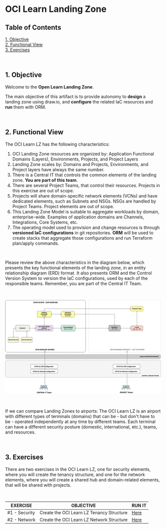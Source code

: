 # OCI Learn Landing Zone  

## **Table of Contents**

[1. Objective](#1-objective)</br>
[2. Functional View](#2-functional-view)</br>
[3. Exercises](#3-exercises)</br>

&nbsp; 

## 1. Objective 

Welcome to the **Open Learn Landing Zone**. 

The main objective of this artifact is to provide autonomy to **design** a landing zone using draw.io, and **configure** the related IaC resources and **run** them with ORM.

&nbsp; 

## 2. Functional View 


The OCI Learn LZ has the following characteristics:

1. OCI Landing Zone resources are organized by: Application Functional Domains (Layers), Environments, Projects, and Project Layers
2. Landing Zone scales by: Domains and Projects, Environments, and Project layers have always the same number.
3. There is a Central IT  that controls the common elements of the landing zone. **You are part of this team**.
4. There are several Project Teams, that control their resources. Projects in this exercise are out of scope.
5. Projects will share domain-specific network elements (VCNs) and have dedicated elements, such as Subnets and NSGs. NSGs are handled by Project Teams. Project elements are out of scope.
6. This Landing Zone Model is suitable to aggregate workloads by domain, enterprise-wide. Examples of application domains are Channels, Integrations, Core Systems, etc.
7. The operating model used to provision and change resources is through **versioned IaC configurations** in git repositories. **ORM** will be used to create stacks that aggregate those configurations and run Terraform plan/apply commands.

&nbsp; 


Please review the above characteristics in the diagram below, which presents the key functional elements of the landing zone, in an entity relationship diagram (ERD) format. It also presents ORM and the Control Version System to version the IaC configurations, used by each of the responsible teams. Remember, you are part of the Central IT Team.

&nbsp; 


<img src="diagrans/oci_learn_lz-fun-erd.jpg" alt= “” width="1200" height="value">

&nbsp; 

If we can compare Landing Zones to airports: The OCI Learn LZ is an airport with different types of terminals (domains) that can be - but don't have to be - operated independently at any time by different teams. Each terminal can have a different security posture (domestic, international, etc.), teams, and resources.

&nbsp; 

## 3. Exercises 

There are two exercises in the OCI Learn LZ, one for security elements, where you will create the tenancy structure, and one for the network elements, where you will create a shared hub and domain-related elements, that will be shared with projects.

&nbsp; 

| EXERCISE | OBJECTIVE  | RUN IT |  
|---|---|---|
| #1 - Security | Create the OCI Learn LZ Tenancy Structure | [Here](/examples/oci-learn-lz/exercise1/readme.md)|
| #2 - Network | Create the OCI Learn LZ Network Structure | [Here](/examples/oci-learn-lz/exercise2/readme.md)||